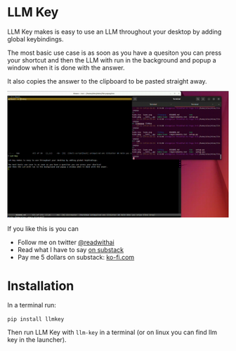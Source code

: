 # LLM Key

LLM Key makes is easy to use an LLM throughout your desktop by adding global keybindings.

The most basic use case is as soon as you have a quesiton you can press your shortcut
and then the LLM with run in the background and popup a window when it is done with the answer.

It also copies the answer to the clipboard to be pasted straight away.

![How to use LLM Key](./demo.gif)

If you like this is you can

* Follow me on twitter <a href="https://x.com/readwithai">@readwithai</a></li>
* Read what I have to say <a href="https://readwithai.substack.com">on substack</a></li>
* Pay me 5 dollars on substack: <a href="https://ko-fi.com/readwithai">ko-fi.com</a></li>

# Installation

In a terminal run:

`pip install llmkey`

Then run LLM Key with `llm-key` in a terminal (or on linux you can find llm key in the launcher).
